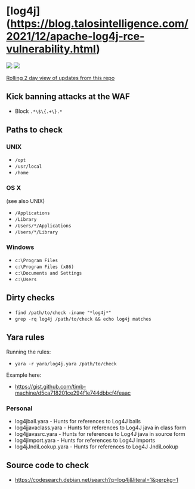# [log4j] (https://blog.talosintelligence.com/2021/12/apache-log4j-rce-vulnerability.html)

![](https://img.shields.io/badge/last--updated-December%202021%20-green) ![](https://img.shields.io/badge/src-public-orange)

[Rolling 2 day view of updates from this repo](https://github.com/timb-machine/log4j/compare/main@%7B2day%7D...main)

## Kick banning attacks at the WAF

* Block ```.*\$\{.+\}.*```

## Paths to check

### UNIX

* ```/opt```
* ```/usr/local```
* ```/home```

### OS X

(see also UNIX)

* ```/Applications```
* ```/Library```
* ```/Users/*/Applications```
* ```/Users/*/Library```

### Windows

* ```c:\Program Files```
* ```c:\Program Files (x86)```
* ```c:\Documents and Settings```
* ```c:\Users```

## Dirty checks

* ```find /path/to/check -iname "*log4j*"```
* ```grep -rq log4j /path/to/check && echo log4j matches```

## Yara rules

Running the rules:

* ```yara -r yara/log4j.yara /path/to/check```

Example here:

* https://gist.github.com/timb-machine/d5ca718201ce294f1e744dbbcf4feaac

### Personal

* log4jball.yara - Hunts for references to Log4J balls
* log4jjavaclass.yara - Hunts for references to Log4J java in class form
* log4jjavasrc.yara - Hunts for references to Log4J java in source form
* log4jimport.yara - Hunts for references to Log4J imports
* log4jJndiLookup.yara - Hunts for references to Log4J JndiLookup

## Source code to check

* https://codesearch.debian.net/search?q=log4j&literal=1&perpkg=1
